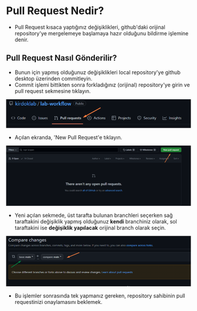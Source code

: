 # Pull Request Nedir?

+ Pull Request kısaca yaptığınız değişiklikleri, github'daki orijinal repository'ye mergelemeye başlamaya hazır olduğunu bildirme işlemine denir.

## Pull Request Nasıl Gönderilir?

+ Bunun için yapmış olduğunuz değişiklikleri local repository'ye github desktop üzerinden commitleyin.
+ Commit işlemi bittikten sonra forkladığınız (orijinal) repository'ye girin ve pull request sekmesine tıklayın.

![Pull Request sekmesi, ekran görüntüsündeki yerde bulunabilir.](images/PullReq1.png)

+ Açılan ekranda, 'New Pull Request'e tıklayın.

![Yeni bir merge işlemi başlatmak için New Pull Request'e tıklayın.](images/PullReq2.png)

+ Yeni açılan sekmede, üst tarafta bulunan branchleri seçerken sağ taraftakini değişiklik yapmış olduğunuz **kendi** branchiniz olarak, sol taraftakini ise **değişiklik yapılacak** orijinal branch olarak seçin.

![Resimde görülen turuncu ok değişiklik yapmış olduğunuzu, yeşil ise değişiklik yapılacak olan branchi gösterir.](images/PullReq3.png)

+ Bu işlemler sonrasında tek yapmanız gereken, repository sahibinin pull requestinizi onaylamasını beklemek. 